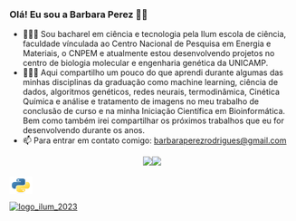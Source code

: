 ### Olá! Eu sou a Barbara Perez 👋🏽

- 👩🏽‍🔬 Sou bacharel em ciência e tecnologia pela Ilum escola de ciência, faculdade vínculada ao Centro Nacional de Pesquisa em Energia e Materiais, o CNPEM e atualmente estou desenvolvendo projetos no centro de biologia molecular e engenharia genética da UNICAMP.
- 👩🏽‍💻 Aqui compartilho um pouco do que aprendi durante algumas das minhas disciplinas da graduação como machine learning, ciência de dados, algoritmos genéticos, redes neurais, termodinâmica, Cinética Química e análise e tratamento de imagens no meu trabalho de conclusão de curso e na minha Iniciação Científica em Bioinformática. Bem como também irei compartilhar os próximos trabalhos que eu for desenvolvendo durante os anos.
- 📫 Para entrar em contato comigo: barbaraperezrodrigues@gmail.com

<div align="center">
  <a href="https://github.com/barbaraperez">
  <img height="140em" src="https://github-readme-stats.vercel.app/api?username=barbaraperez&show_icons=true&theme=dracula&include_all_commits=true&count_private=true"/><img height="140em" src="https://github-readme-stats.vercel.app/api/top-langs/?username=barbaraperez&layout=compact&langs_count=7&theme=dracula"/>
</div>

<div style="display: inline_block"><br>
  <img align="center" alt="Rafa-Python" height="30" width="40" src="https://raw.githubusercontent.com/devicons/devicon/master/icons/python/python-original.svg">
</div>

![logo_ilum_2023](https://user-images.githubusercontent.com/107041797/235494076-cddf8eff-441c-4db2-925f-1173f501d574.png)
